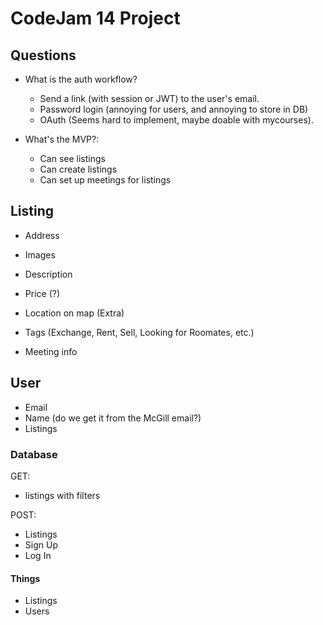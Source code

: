 # CodeJam 14 Project


## Questions
- What is the auth workflow?
    - Send a link (with session or JWT) to the user's email.
    - Password login (annoying for users, and annoying to store in DB)
    - OAuth (Seems hard to implement, maybe doable with mycourses).

- What's the MVP?:
    - Can see listings
    - Can create listings
    - Can set up meetings for listings


## Listing
- Address
- Images
- Description
- Price (?)
- Location on map (Extra)
- Tags (Exchange, Rent, Sell, Looking for Roomates, etc.)

- Meeting info


## User
- Email
- Name (do we get it from the McGill email?)
- Listings

### Database

GET:
 - listings with filters

 POST:
 - Listings
 - Sign Up
 - Log In


#### Things
- Listings
- Users
